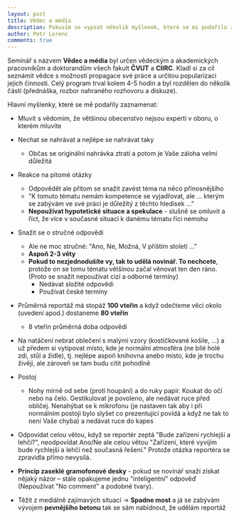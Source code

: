 ```yaml
---
layout: post
title: Vědec a média
description: Pokusím se vypsat několik myšlenek, které se mi podařilo zachytit na semináři Vědec a média
author: Petr Lorenc
comments: true
---
```


Seminář s názvem **Vědec a média** byl určen vědeckým a akademických pracovníkům a doktorandům všech fakult **ČVUT** a **CIIRC**. Kladl si za cíl seznámit vědce s možností propagace své práce a určitou popularizaci jejich činnosti. Celý program trval kolem 4-5 hodin a byl rozdělen do několik částí (přednáška, rozbor nahraného rozhovoru a diskuze).

Hlavní myšlenky, které se mě podařily zaznamenat:

  * Mluvit s vědomím, že většinou obecenstvo nejsou experti v oboru, o kterém mluvíte
  
  * Nechat se nahrávat a nejlépe se nahrávat taky
    * Občas se originální nahrávka ztratí a potom je Vaše záloha velmi důležitá
  
  * Reakce na pitomé otázky
    * Odpovědět ale přitom se snažit zavést téma na něco přínosnějšího
    * "K tomuto tématu nemám kompetence se vyjadřovat, ale ... kterým se zabývám ve své práci je důležitý z těchto hledisek ..."
    * **Nepoužívat hypotetické situace a spekulace** - slušně se omluvit a říct, že více v současné situaci k danému tématu říci nemohu
  
  * Snažit se o stručné odpovědi
    * Ale ne moc stručné: "Ano, Ne, Možná, V příštím století ..."
    * **Aspoň 2-3 věty**
    * **Pokud to nezjednodušíte vy, tak to udělá novinář. To nechcete**, protože on se tomu tématu většinou začal věnovat ten den ráno. (Proto se snažit nepoužívat cizí a odborné termíny)
      * Nedávat složité odpovědi
      * Používat české termíny

  * Průměrná reportáž má stopáž **100 vteřin** a když odečteme věci okolo (uvedení apod.) dostaneme **80 vteřin**
    * 8 vteřin průměrná doba odpovědi

  * Na natáčení nebrat oblečení s malými vzory (kostičkované košile, ...) a už předem si vytipovat místo, kde je normální atmosféra (ne bílé holé zdi, stůl a židle), tj. nejlépe aspoň knihovna anebo místo, kde je trochu živěji, ale zároveň se tam budu cítit pohodlně

  * Postoj
    * Nohy mírně od sebe (proti houpání) a do ruky papír. Koukat do očí nebo na čelo. Gestikulovat je povoleno, ale nedávat ruce před obličej. Nenahýbat se k mikrofonu (je nastaven tak aby i při normálním postoji bylo slyšet co prezentující povídá a když ne tak to není Vaše chyba) a nedávat ruce do kapes

  * Odpovídat celou větou, když se reportér zeptá "Bude zařízení rychlejší a lehčí?", neodpovídat Ano/Ne ale celou větou "Zařízení, které vyvíjím bude rychlejší a lehčí než současná řešení." Protože otázka reportéra se zpravidla přímo nevysílá.

  * **Princip zaseklé gramofonové desky** - pokud se novinář snaží získat nějaký názor – stále opakujeme jednu "inteligentní" odpověď (Nepoužívat "No comment" a podobné tvary).

  * Těžit z mediálně zajímavých situací -> **Spadne most** a já se zabývám vývojem **pevnějšího betonu** tak se sám nabídnout, že udělám reportáž




